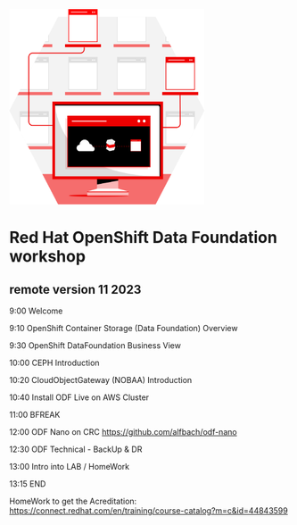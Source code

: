 <img src="https://github.com/RHEPDS/OCPStorage/blob/main/RH_Brand_MCS_APP_SERVICES.svg" width="350" height="350">

# Red Hat OpenShift Data Foundation workshop
## remote version 11 2023

9:00	Welcome

9:10	OpenShift Container Storage (Data Foundation) Overview

9:30	OpenShift DataFoundation Business View

10:00	CEPH Introduction

10:20	CloudObjectGateway (NOBAA) Introduction 

10:40	Install ODF Live on AWS Cluster

11:00	BFREAK

12:00 ODF Nano on CRC https://github.com/alfbach/odf-nano

12:30	ODF Technical - BackUp & DR

13:00 Intro into LAB / HomeWork

13:15	END

HomeWork to get the Acreditation: https://connect.redhat.com/en/training/course-catalog?m=c&id=44843599

